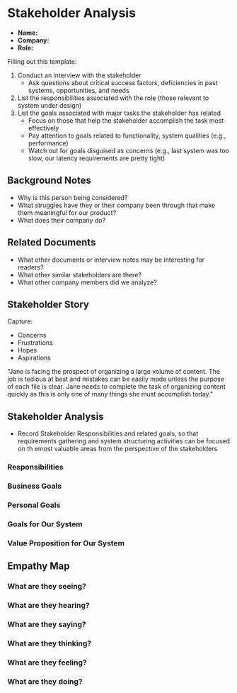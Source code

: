 # Stakeholder Analysis

* **Name:**
* **Company:**
* **Role:**

<insert brief bio here>

Filling out this template:

1. Conduct an interview with the stakeholder
	* Ask questions about critical success factors, deficiencies in past systems, opportunities, and needs
2. List the responsibilities associated with the role (those relevant to system under design)
3. List the goals associated with major tasks the stakeholder has related
	* Focus on those that help the stakeholder accomplish the task most effectively
	* Pay attention to goals related to functionality, system qualities (e.g., performance)
	* Watch out for goals disguised as concerns (e.g., last system was too slow, our latency requirements are pretty tight)

## Background Notes

* Why is this person being considered?
* What struggles have they or their company been through that make them meaningful for our product?
* What does their company do?

## Related Documents

* What other documents or interview notes may be interesting for readers?
* What other similar stakeholders are there?
* What other company members did we analyze?

## Stakeholder Story

Capture:
* Concerns
* Frustrations
* Hopes
* Aspirations

"Jane is facing the prospect of organizing a large volume of content. The job is tedious at best and mistakes can be easily made unless the purpose of each file is clear. Jane needs to complete the task of organizing content quickly as this is only one of many things she must accomplish today."

## Stakeholder Analysis

* Record Stakeholder Responsibilities and related goals, so that requirements gathering and system structuring activities can be focused on th emost valuable areas from the perspective of the stakeholders

### Responsibilities

### Business Goals

### Personal Goals

### Goals for Our System

### Value Proposition for Our System

## Empathy Map

### What are they seeing?

### What are they hearing?

### What are they saying?

### What are they thinking?

### What are they feeling?

### What are they doing?
